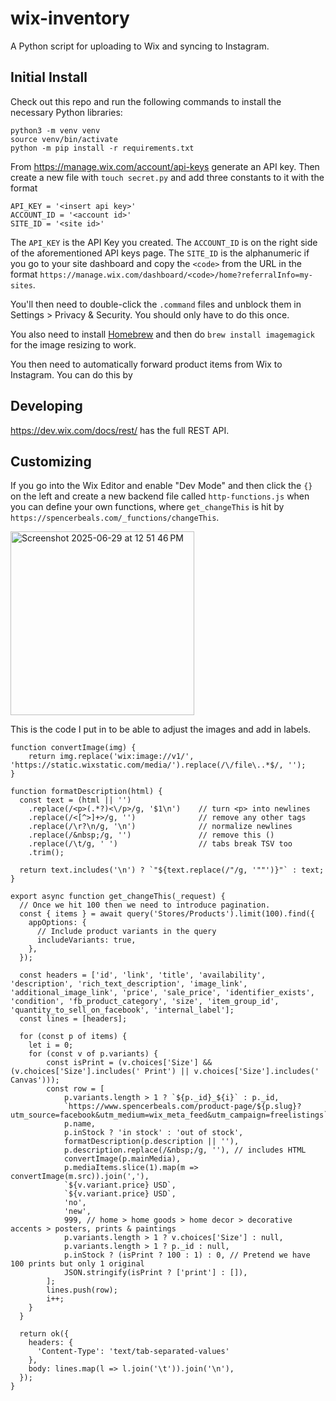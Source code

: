 # wix-inventory
A Python script for uploading to Wix and syncing to Instagram.


## Initial Install
Check out this repo and run the following commands to install the necessary Python libraries:
```
python3 -m venv venv
source venv/bin/activate
python -m pip install -r requirements.txt
```

From https://manage.wix.com/account/api-keys generate an API key. Then create a new file with `touch secret.py` and add three constants to it with the format
```
API_KEY = '<insert api key>'
ACCOUNT_ID = '<account id>'
SITE_ID = '<site id>'
```

The `API_KEY` is the API Key you created. The `ACCOUNT_ID` is on the right side of the aforementioned API keys page. The `SITE_ID` is the alphanumeric if you go to your site dashboard and copy the `<code>` from the URL in the format `https://manage.wix.com/dashboard/<code>/home?referralInfo=my-sites`.

You'll then need to double-click the `.command` files and unblock them in Settings > Privacy & Security. You should only have to do this once.

You also need to install [Homebrew](https://brew.sh/) and then do `brew install imagemagick` for the image resizing to work.

You then need to automatically forward product items from Wix to Instagram. You can do this by <TODO>

## Developing
https://dev.wix.com/docs/rest/ has the full REST API.

## Customizing

If you go into the Wix Editor and enable "Dev Mode" and then click the `{}` on the left and create a new backend file called `http-functions.js` when you can define your own functions, where `get_changeThis` is hit by `https://spencerbeals.com/_functions/changeThis`.

<img width="294" alt="Screenshot 2025-06-29 at 12 51 46 PM" src="https://github.com/user-attachments/assets/18360565-30c7-4c2c-9d19-0c469c574b79" />

This is the code I put in to be able to adjust the images and add in labels.

```
function convertImage(img) {
    return img.replace('wix:image://v1/', 'https://static.wixstatic.com/media/').replace(/\/file\..*$/, '');
}

function formatDescription(html) {
  const text = (html || '')
    .replace(/<p>(.*?)<\/p>/g, '$1\n')    // turn <p> into newlines
    .replace(/<[^>]+>/g, '')              // remove any other tags
    .replace(/\r?\n/g, '\n')              // normalize newlines
    .replace(/&nbsp;/g, '')               // remove this ()
    .replace(/\t/g, ' ')                  // tabs break TSV too
    .trim();

  return text.includes('\n') ? `"${text.replace(/"/g, '""')}"` : text;
}

export async function get_changeThis(_request) {
  // Once we hit 100 then we need to introduce pagination.
  const { items } = await query('Stores/Products').limit(100).find({
    appOptions: {
      // Include product variants in the query
      includeVariants: true,
    },
  });

  const headers = ['id', 'link', 'title', 'availability', 'description', 'rich_text_description', 'image_link', 'additional_image_link', 'price', 'sale_price', 'identifier_exists', 'condition', 'fb_product_category', 'size', 'item_group_id', 'quantity_to_sell_on_facebook', 'internal_label'];
  const lines = [headers];

  for (const p of items) {
    let i = 0;
    for (const v of p.variants) {
        const isPrint = (v.choices['Size'] && (v.choices['Size'].includes(' Print') || v.choices['Size'].includes(' Canvas')));
        const row = [
            p.variants.length > 1 ? `${p._id}_${i}` : p._id,
            `https://www.spencerbeals.com/product-page/${p.slug}?utm_source=facebook&utm_medium=wix_meta_feed&utm_campaign=freelistings`,
            p.name,
            p.inStock ? 'in stock' : 'out of stock',
            formatDescription(p.description || ''),
            p.description.replace(/&nbsp;/g, ''), // includes HTML
            convertImage(p.mainMedia),
            p.mediaItems.slice(1).map(m => convertImage(m.src)).join(','),
            `${v.variant.price} USD`,
            `${v.variant.price} USD`,
            'no',
            'new',
            999, // home > home goods > home decor > decorative accents > posters, prints & paintings
            p.variants.length > 1 ? v.choices['Size'] : null,
            p.variants.length > 1 ? p._id : null,
            p.inStock ? (isPrint ? 100 : 1) : 0, // Pretend we have 100 prints but only 1 original
            JSON.stringify(isPrint ? ['print'] : []),
        ];
        lines.push(row);
        i++;
    }
  }

  return ok({
    headers: {
      'Content-Type': 'text/tab-separated-values'
    },
    body: lines.map(l => l.join('\t')).join('\n'),
  });
}
```
